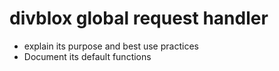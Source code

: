 # divblox global request handler
- explain its purpose and best use practices
- Document its default functions